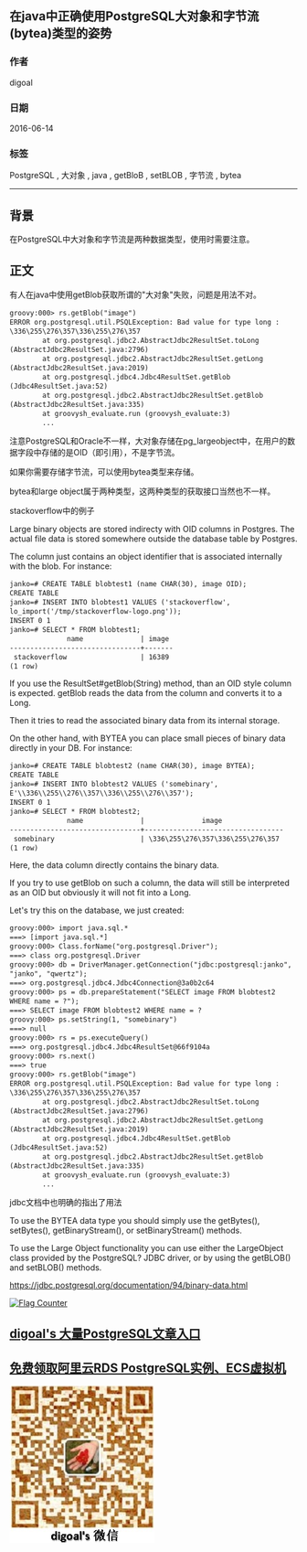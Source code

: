 ## 在java中正确使用PostgreSQL大对象和字节流(bytea)类型的姿势      
             
### 作者             
digoal              
                
### 日期              
2016-06-14                                        
              
### 标签                                                                                                                              
PostgreSQL , 大对象 , java , getBloB , setBLOB , 字节流 , bytea    
            
----              
            
## 背景    
在PostgreSQL中大对象和字节流是两种数据类型，使用时需要注意。  
  
## 正文  
有人在java中使用getBlob获取所谓的"大对象"失败，问题是用法不对。  
  
```  
groovy:000> rs.getBlob("image")  
ERROR org.postgresql.util.PSQLException: Bad value for type long : \336\255\276\357\336\255\276\357  
        at org.postgresql.jdbc2.AbstractJdbc2ResultSet.toLong (AbstractJdbc2ResultSet.java:2796)  
        at org.postgresql.jdbc2.AbstractJdbc2ResultSet.getLong (AbstractJdbc2ResultSet.java:2019)  
        at org.postgresql.jdbc4.Jdbc4ResultSet.getBlob (Jdbc4ResultSet.java:52)  
        at org.postgresql.jdbc2.AbstractJdbc2ResultSet.getBlob (AbstractJdbc2ResultSet.java:335)  
        at groovysh_evaluate.run (groovysh_evaluate:3)  
        ...  
```  
  
注意PostgreSQL和Oracle不一样，大对象存储在pg_largeobject中，在用户的数据字段中存储的是OID（即引用），不是字节流。  
  
如果你需要存储字节流，可以使用bytea类型来存储。  
  
bytea和large object属于两种类型，这两种类型的获取接口当然也不一样。  
  
stackoverflow中的例子  
  
Large binary objects are stored indirecty with OID columns in Postgres. The actual file data is stored somewhere outside the database table by Postgres.   
  
The column just contains an object identifier that is associated internally with the blob. For instance:  
  
```  
janko=# CREATE TABLE blobtest1 (name CHAR(30), image OID);  
CREATE TABLE                                                
janko=# INSERT INTO blobtest1 VALUES ('stackoverflow', lo_import('/tmp/stackoverflow-logo.png'));  
INSERT 0 1  
janko=# SELECT * FROM blobtest1;  
              name              | image  
--------------------------------+-------  
 stackoverflow                  | 16389  
(1 row)  
```  
  
If you use the ResultSet#getBlob(String) method, than an OID style column is expected. getBlob reads the data from the column and converts it to a Long.   
  
Then it tries to read the associated binary data from its internal storage.  
  
On the other hand, with BYTEA you can place small pieces of binary data directly in your DB. For instance:  
  
```  
janko=# CREATE TABLE blobtest2 (name CHAR(30), image BYTEA);  
CREATE TABLE  
janko=# INSERT INTO blobtest2 VALUES ('somebinary', E'\\336\\255\\276\\357\\336\\255\\276\\357');  
INSERT 0 1  
janko=# SELECT * FROM blobtest2;  
              name              |              image  
--------------------------------+----------------------------------  
 somebinary                     | \336\255\276\357\336\255\276\357  
(1 row)  
```  
  
Here, the data column directly contains the binary data.   
  
If you try to use getBlob on such a column, the data will still be interpreted as an OID but obviously it will not fit into a Long.   
  
Let's try this on the database, we just created:  
  
```  
groovy:000> import java.sql.*  
===> [import java.sql.*]  
groovy:000> Class.forName("org.postgresql.Driver");  
===> class org.postgresql.Driver  
groovy:000> db = DriverManager.getConnection("jdbc:postgresql:janko", "janko", "qwertz");  
===> org.postgresql.jdbc4.Jdbc4Connection@3a0b2c64  
groovy:000> ps = db.prepareStatement("SELECT image FROM blobtest2 WHERE name = ?");  
===> SELECT image FROM blobtest2 WHERE name = ?  
groovy:000> ps.setString(1, "somebinary")  
===> null  
groovy:000> rs = ps.executeQuery()  
===> org.postgresql.jdbc4.Jdbc4ResultSet@66f9104a  
groovy:000> rs.next()  
===> true  
groovy:000> rs.getBlob("image")  
ERROR org.postgresql.util.PSQLException: Bad value for type long : \336\255\276\357\336\255\276\357  
        at org.postgresql.jdbc2.AbstractJdbc2ResultSet.toLong (AbstractJdbc2ResultSet.java:2796)  
        at org.postgresql.jdbc2.AbstractJdbc2ResultSet.getLong (AbstractJdbc2ResultSet.java:2019)  
        at org.postgresql.jdbc4.Jdbc4ResultSet.getBlob (Jdbc4ResultSet.java:52)  
        at org.postgresql.jdbc2.AbstractJdbc2ResultSet.getBlob (AbstractJdbc2ResultSet.java:335)  
        at groovysh_evaluate.run (groovysh_evaluate:3)  
        ...  
```  
  
jdbc文档中也明确的指出了用法  
  
To use the BYTEA data type you should simply use the getBytes(), setBytes(), getBinaryStream(), or setBinaryStream() methods.  
  
To use the Large Object functionality you can use either the LargeObject class provided by the PostgreSQL? JDBC driver, or by using the getBLOB() and setBLOB() methods.  
  
https://jdbc.postgresql.org/documentation/94/binary-data.html  
  
                                          
                                                                          
                               
  
<a rel="nofollow" href="http://info.flagcounter.com/h9V1"  ><img src="http://s03.flagcounter.com/count/h9V1/bg_FFFFFF/txt_000000/border_CCCCCC/columns_2/maxflags_12/viewers_0/labels_0/pageviews_0/flags_0/"  alt="Flag Counter"  border="0"  ></a>  
  
  
  
  
  
  
## [digoal's 大量PostgreSQL文章入口](https://github.com/digoal/blog/blob/master/README.md "22709685feb7cab07d30f30387f0a9ae")
  
  
## [免费领取阿里云RDS PostgreSQL实例、ECS虚拟机](https://free.aliyun.com/ "57258f76c37864c6e6d23383d05714ea")
  
  
![digoal's weixin](../pic/digoal_weixin.jpg "f7ad92eeba24523fd47a6e1a0e691b59")
  
